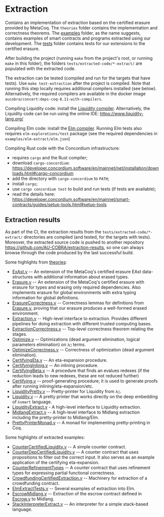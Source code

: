 # Extraction

Contains an implementation of extraction based on the certified erasure provided by MetaCoq. The
`theories` folder contains the implementation and correctness theorems. The [examples](../examples/) folder, as
the name suggests, contains examples of smart contracts and programs extracted using our development. The [tests](tests/) folder contains tests for our extensions to the certified erasure.

After building the project (running `make` from the project's root, or running `make` in this folder), the folders
`tests/extracted-code/*-extract/` are populated with the extracted code.

The extraction can be tested (compiled and run for the targets that have tests).
Use `make test-extraction` after the project is compiled.
Note that running this step locally requires additional compilers installed (see below).
Alternatively, the required compilers are available in the docker image `aucobra/concert:deps-coq-8.11-with-compilers`.

Compiling Liquidity code:
install the [Liquidity compiler](https://www.liquidity-lang.org/doc/installation/index.html).
Alternatively, the Liquidity code can be run using the online IDE: https://www.liquidity-lang.org/

Compiling Elm code:
install the [Elm compiler](https://guide.elm-lang.org/install/elm.html).
Running Elm tests also requires `elm-explorations/test` package (see the required dependencies in
`examples/elm-extract/elm.json`)

Compiling Rust code with the Concordium infrastructure:

* requires `cargo` and the Rust compiler;
* download `cargo-concordium`: https://developer.concordium.software/en/mainnet/net/installation/downloads.html#cargo-concordium
* add the directory with `cargo-concordium` to `PATH`;
* install `cargo`;
* use `cargo concordium test` to build and run tests (if tests are available);
* read the details here: https://developer.concordium.software/en/mainnet/smart-contracts/guides/setup-tools.html#setup-tools

## Extraction results

As part of the CI, the extraction results from the `tests/extracted-code/*-extract/` directories are compiled (and tested, for the targets with tests).
Moreover, the extracted source code is pushed to another repository https://github.com/AU-COBRA/extraction-results, so one can always browse through the code produced by the last successful build.

Some highlights from [theories](theories/):


* [ExAst.v](theories/ExAst.v) -- An extension of the MetaCoq's certified erasure EAst data-structures with additional information about erased types.
* [Erasure.v](theories/Erasure.v) -- An extension of the MetaCoq's certified erasure with erasure for types and erasing only required dependencies. Also implements erasure for global environments with extra typing information for global definitions.
* [ErasureCorrectness.v](theories/ErasureCorrectness.v) -- Correctness lemmas for definitions from [Erasure.v](theories/Erasure.v), proving that our erasure produces a well-formed erased environment.
* [Extraction.v](theories/Extraction.v) -- High-level interface to extraction. Provides different pipelines for doing extraction with different trusted computing bases.
* [ExtractionCorrectness.v](theories/ExtractionCorrectness.v) -- Top-level correctness theorem relating the stages.
* [Optimize.v](theories/Optimize.v) -- Optimizations (dead argument elimination, logical parameters elimination) on `λ□` terms.
* [OptimizeCorrectness.v](theories/OptimizeCorrectness.v) -- Correctness of optimization (dead argument elimination).
* [CertifyingEta.v](theories/CertifyingEta.v) -- An eta-expansion procedure.
* [CertifyingInlinig.v](theories/CertifyingInlinig.v) -- An inlining procedure.
* [CertifyingBeta.v](theories/ertifyingBeta.v) -- A procedure that finds an evalues redexes (if the reduction leads to new redexes, these are not reduced further)
* [Certifying.v](theories/Certifying.v) -- proof-generating procedure; it is used to generate proofs after running inlining/eta-expansion/etc.
* [LiquidityPretty.v](theories/LiquidityPretty.v) -- Pretty-printer for Liquidity from `λ□`.
* [Liquidity.v](theories/Liquidity.v) -- A pretty printer that works directly on the deep embedding of `λsmart` language.
* [LiquidityExtract.v](theories/LiquidityExtract.v) - A high-level interface to Liquidity extraction.
* [MidlangExtract.v](theories/MidlangExtract.v) -- A high-level interface to Midlang extraction including the pretty-printer to Midlang/Elm.
* [PrettyPrinterMonad.v](theories/PrettyPrinterMonad.v) -- A monad for implementing pretty-printing in Coq.


Some highlights of extracted examples:

* [CounterCertifiedLiquidity.v](../examples/counter/extraction/CounterCertifiedLiquidity.v) -- A simple counter contract.
* [CounterDepCertifiedLiquidity.v](../examples/counter/extraction/CounterDepCertifiedLiquidity.v) -- A counter contract that uses propositions to filter out the correct input. It also serves as an example application of the certifying eta-expansion.
* [CounterRefinementTypes](../examples/counter/extraction/CounterRefTypesMidlang.v) -- A counter contract that uses refinement types for expressing partial functional correctness.
* [CrowdfundingCertifiedExtraction.v](../examples/crowdfunding/CrowdfundingCertifiedExtraction.v) -- Machinery for extraction of a crowdfunding contract.
* [ElmExtractTests.v](tests/ElmExtractTests.v) -- Several examples of extraction into Elm.
* [EscrowMidlang.v](../examples/escrow/extraction/EscrowMidlang.v) -- Extraction of the escrow contract defined in [Escrow.v](../examples/escrow/Escrow.v) to Midlang.
* [StackInterpreterExtract.v](../examples/stackInterpreter/StackInterpreterExtract.v) -- An interpreter for a simple stack-based language.
